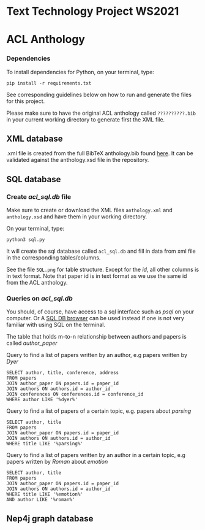 # Text Technology Project WS2021
# ACL Anthology

### Dependencies

To install dependencies for Python, on your terminal, type:

```
pip install -r requirements.txt
```

See corresponding guidelines below on how to run and generate the files for this project.

Please make sure to have the original ACL anthology called `??????????.bib` in your current
working directory to generate first the XML file.


## XML database

.xml file is created from the full BibTeX anthology.bib found [here](https://www.aclweb.org/anthology/anthology.bib.gz). It can be validated against the anthology.xsd file in the repository. 

## SQL database

### Create *acl_sql.db* file

Make sure to create or download the XML files `anthology.xml`
and `anthology.xsd` and have them in your working directory.

On your terminal, type:

```
python3 sql.py
```

It will create the sql database called `acl_sql.db` and
fill in data from xml file in the corresponding tables/columns.

See the file `SQL.png` for table structure. Except for the *id*,
all other columns is in text format. Note that paper id is in text format
as we use the same id from the ACL anthology.

### Queries on *acl_sql.db*

You should, of course, have access to a sql interface such as *psql* on your computer.
Or A [SQL DB browser](https://sqlitebrowser.org/) can be used instead if one is not very familiar
with using SQL on the terminal.

The table that holds m-to-n relationship between authors and papers is called *author_paper*

Query to find a list of papers written by an author, e.g papers written by *Dyer*
```
SELECT author, title, conference, address
FROM papers 
JOIN author_paper ON papers.id = paper_id
JOIN authors ON authors.id = author_id
JOIN conferences ON conferences.id = conference_id
WHERE author LIKE '%dyer%'
```


Query to find a list of papers of a certain topic, e.g. papers about *parsing*
```
SELECT author, title
FROM papers 
JOIN author_paper ON papers.id = paper_id
JOIN authors ON authors.id = author_id
WHERE title LIKE '%parsing%'
```


Query to find a list of papers written by an author in a certain topic, e.g papers written by *Roman* about *emotion*
```
SELECT author, title
FROM papers 
JOIN author_paper ON papers.id = paper_id
JOIN authors ON authors.id = author_id
WHERE title LIKE '%emotion%'
AND author LIKE '%roman%'
```



## Nep4j graph database





